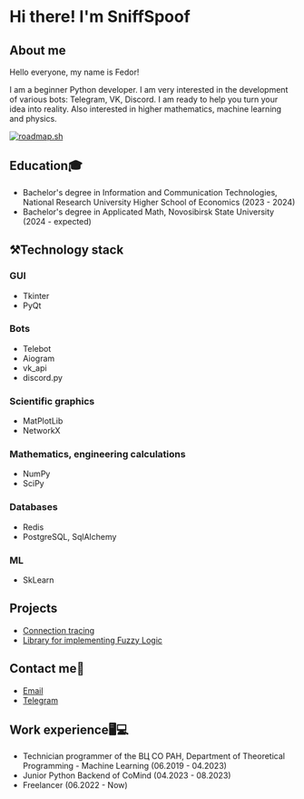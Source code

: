
# Hi there! I'm SniffSpoof
## About me 
Hello everyone, my name is Fedor!

I am a beginner Python developer. I am very interested in the development of various bots: Telegram, VK, Discord. I am ready to help you turn your idea into reality.
Also interested in higher mathematics, machine learning and physics.

[![roadmap.sh](https://roadmap.sh/card/wide/669d58779a21cb3c68962f44?variant=dark)](https://roadmap.sh) 

## Education🎓
- Bachelor's degree in Information and Communication Technologies, National Research University Higher School of Economics (2023 - 2024)
- Bachelor's degree in Applicated Math, Novosibirsk State University (2024 - expected)

## ⚒Technology stack
### GUI
- Tkinter
- PyQt
### Bots
- Telebot
- Aiogram
- vk_api
- discord.py
### Scientific graphics
- MatPlotLib
- NetworkX
### Mathematics, engineering calculations
- NumPy
- SciPy
### Databases
- Redis
- PostgreSQL, SqlAlchemy 
### ML
- SkLearn

## Projects
- [Connection tracing](https://github.com/SniffSpoof/Connection_trace)
- [Library for implementing Fuzzy Logic](https://github.com/SniffSpoof/Python_FuzzyLogic)

## Contact me📱
- [Email](mailto:fpalekseev13@yandex.ru)
- [Telegram](https://t.me/SniffSpoof)

## Work experience🖥💻
- Technician programmer of the ВЦ СО РАН, Department of Theoretical Programming - Machine Learning (06.2019 - 04.2023)
- Junior Python Backend of CoMind (04.2023 - 08.2023)
- Freelancer (06.2022 - Now)
